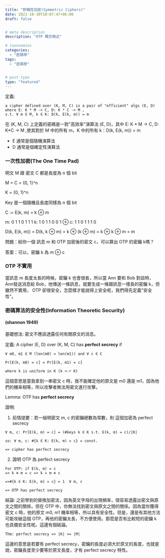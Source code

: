 ```yaml
---
title: "對稱性加密(Symmetric Ciphers)"
date: 2021-10-30T10:07:47+06:00
draft: false


# meta description
description: "OTP 概念簡述"

# taxonomies
categories:
  - "密碼學"
tags:
  - "密碼學"


# post type
type: "featured"
---
```

定義: 
```
a cipher defined over (K, M, C) is a pair of "efficient" algs (E, D) 
where E: K * M -> C, D: K * C -> M ,
s.t. ∀ m ∈ M, k ∈ K: D(k, E(k, m)) = m
```
在 (K, M, C) 上定義的密碼是一對"高效率"演算法 (E, D)，其中 E: K * M -> C, D: K*C -> M ,使其對於 M 中的所有 m，K 中的所有 k：D(k, E(k, m)) = m

- E 通常是個隨機演算法
- D 通常是個確定性演算法

### 一次性加密(The One Time Pad)

明文 M 跟 密文 C 都是長度為 n 個 bit

M = C = {0, 1}^n

K = {0, 1}^n

Key 是一個隨機且長度同樣為 n 個 bit

C := E(k, m) = k ⊕ m

m: 0 1 1 0 1 1 1
k: 1 0 1 1 0 0 1
⊕
c: 1 1 0 1 1 1 0

D(k, E(k, m)) = D(k, k ⊕ m) = k ⊕ (k ⊕ m) = k ⊕ k ⊕ m = m

問題：給你一個 訊息 m 和 OTP 加密後的密文 c，可以算出 OTP 的密鑰 k嗎？

答案：可以，密鑰 k 為 m ⊕ c

### OTP 不實用

當訊息 m 長度太長的時候，密鑰 k 也會很長，所以當 Ann 要和 Bob 對談時，Ann發送消息給 Bob，他傳送一條訊息，就要生成一條跟訊息一樣長的密鑰 k，但雖然不實用， OTP 卻很安全，怎麼樣才能說得上安全呢，我們得先定義"安全性"。

### 密碼算法的安全性(Information Theoretic Security)
#### (shannon 1949)

基礎想法: 密文不應該透露任何有關原文的消息。

定義: 
A cipher (E, D) over (K, M, C) has **perfect secrecy** if

```
∀ m0, m1 ∈ M (len(m0) = len(m1)) and ∀ c ∈ C

Pr[E(k, m0) = c] = Pr[E(k, m1) = c]

where k is uniform in K (k <-r K)
```
這個意思是當我拿到一串密文 c 時，我不能確定他的原文是 m0 還是 m1，因為他們的機率相等，所以攻擊者無法用密文進行攻擊。

Lemma: OTP has **perfect secrecy**

證明:
1. 前情提要：若一組明密文 m, c 的密鑰總數為常數，則 這個加密為 perfect secrecy
```
∀ m, c: Pr[E(k, m) = c] = (#keys k ∈ K s.t. E(k, m) = c)/|K|

so: ∀ m, c: #{k ∈ K: E(k, m) = c} = const.

=> cipher has perfect secrecy
```
2. 證明 OTP 為 perfect secrecy
```
For OTP: if E(k, m) = c
=> k ⊕ m = c => k = m ⊕ c

=>#{k ∈ K: E(k, m) = c} = 1  ∀ m, c

=> OTP has perfect secrecy

```

結論:
之前學到的替換加密法，因為英文字母的出現頻率，很容易透露出密文與原文之間的關係，但在 OTP 中，你無法找到密文與原文之間的關係。因為當你獲得密文 c 時，他的原文 m0, m1 機率相等，所以具有安全性。但是，還是有其他方法可能攻破這個 OTP，再他的密鑰太長，不方便使用。那麼是否有比較短的密鑰 k 也具備安全性呢。這邊有個結論。

```
Thm: perfect secrecy => |K| >= |M|
```

這邊的意思是若要有 perfect secrecy，密鑰的長度必須大於原文的長度，也就是說，密鑰長度至少要等於原文長度，才有 perfect secrecy 特性。